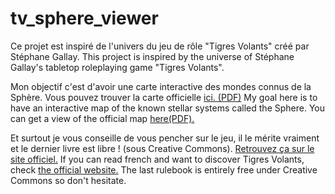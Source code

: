 # tv_sphere_viewer

Ce projet est inspiré de l'univers du jeu de rôle "Tigres Volants" créé par Stéphane Gallay.
This project is inspired by the universe of Stéphane Gallay's tabletop roleplaying game "Tigres Volants".

Mon objectif c'est d'avoir une carte interactive des mondes connus de la Sphère. Vous pouvez trouver la carte officielle [ici. (PDF)](https://www.tigres-volants.org/wp-content/uploads/2013/02/Sphere-px.pdf)
My goal here is to have an interactive map of the known stellar systems called the Sphere. You can get a view of the official map [here(PDF).](https://www.tigres-volants.org/wp-content/uploads/2013/02/Sphere-px.pdf)

Et surtout je vous conseille de vous pencher sur le jeu, il le mérite vraiment et le dernier livre est libre ! (sous Creative Commons). [Retrouvez ça sur le site officiel.](https://www.tigres-volants.org)
If you can read french and want to discover Tigres Volants, check [the official website.](https://www.tigres-volants.org) The last rulebook is entirely free under Creative Commons so don't hesitate.